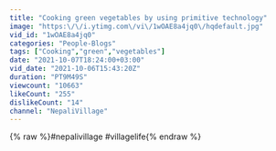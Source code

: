 ```yaml
---
title: "Cooking green vegetables by using primitive technology"
image: "https:\/\/i.ytimg.com\/vi\/1wOAE8a4jq0\/hqdefault.jpg"
vid_id: "1wOAE8a4jq0"
categories: "People-Blogs"
tags: ["Cooking","green","vegetables"]
date: "2021-10-07T18:24:00+03:00"
vid_date: "2021-10-06T15:43:20Z"
duration: "PT9M49S"
viewcount: "10663"
likeCount: "255"
dislikeCount: "14"
channel: "NepaliVillage"
---
```

{% raw %}#nepalivillage #villagelife{% endraw %}
